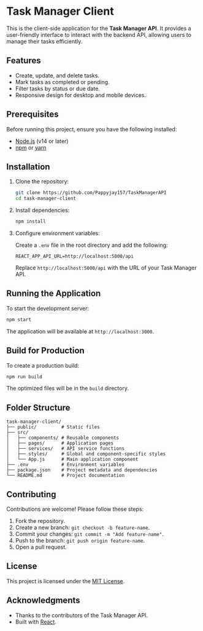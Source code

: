 # Task Manager Client

This is the client-side application for the **Task Manager API**. It provides a user-friendly interface to interact with the backend API, allowing users to manage their tasks efficiently.

## Features

- Create, update, and delete tasks.
- Mark tasks as completed or pending.
- Filter tasks by status or due date.
- Responsive design for desktop and mobile devices.

## Prerequisites

Before running this project, ensure you have the following installed:

- [Node.js](https://nodejs.org/) (v14 or later)
- [npm](https://www.npmjs.com/) or [yarn](https://yarnpkg.com/)

## Installation

1. Clone the repository:

    ```bash
    git clone https://github.com/Pappyjay157/TaskManagerAPI
    cd task-manager-client
    ```

2. Install dependencies:

    ```bash
    npm install
    ```

3. Configure environment variables:

    Create a `.env` file in the root directory and add the following:

    ```env
    REACT_APP_API_URL=http://localhost:5000/api
    ```

    Replace `http://localhost:5000/api` with the URL of your Task Manager API.

## Running the Application

To start the development server:

```bash
npm start
```

The application will be available at `http://localhost:3000`.

## Build for Production

To create a production build:

```bash
npm run build
```

The optimized files will be in the `build` directory.

## Folder Structure

```
task-manager-client/
├── public/         # Static files
├── src/
│   ├── components/ # Reusable components
│   ├── pages/      # Application pages
│   ├── services/   # API service functions
│   ├── styles/     # Global and component-specific styles
│   └── App.js      # Main application component
├── .env            # Environment variables
├── package.json    # Project metadata and dependencies
└── README.md       # Project documentation
```

## Contributing

Contributions are welcome! Please follow these steps:

1. Fork the repository.
2. Create a new branch: `git checkout -b feature-name`.
3. Commit your changes: `git commit -m "Add feature-name"`.
4. Push to the branch: `git push origin feature-name`.
5. Open a pull request.

## License

This project is licensed under the [MIT License](LICENSE).

## Acknowledgments

- Thanks to the contributors of the Task Manager API.
- Built with [React](https://reactjs.org/).
